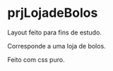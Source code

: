 # prjLojadeBolos
Layout feito para fins de estudo.

Corresponde a uma loja de bolos.

Feito com css puro.


